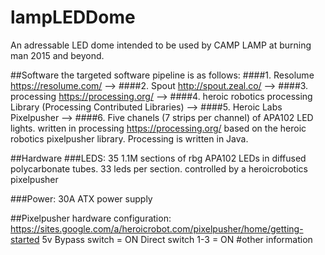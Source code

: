 # lampLEDDome
An adressable LED dome intended to be used by CAMP LAMP at burning man 2015 and beyond.

##Software
the targeted software pipeline is as follows:
####1. Resolume <https://resolume.com/> --> 
####2. Spout <http://spout.zeal.co/> --> 
####3. processing <https://processing.org/> -->
####4. heroic robotics processing Library (Processing Contributed Libraries) -->
####5. Heroic Labs Pixelpusher -->
####6. Five chanels (7 strips per channel) of APA102 LED lights.
written in processing <https://processing.org/> based on the heroic robotics pixelpusher library.
Processing is written in Java.

##Hardware
###LEDS:
35 1.1M sections of rbg APA102 LEDs in diffused polycarbonate tubes.
33 leds per section.
controlled by a heroicrobotics pixelpusher

###Power:
30A ATX power supply

##Pixelpusher hardware configuration:
<https://sites.google.com/a/heroicrobot.com/pixelpusher/home/getting-started>
5v Bypass switch = ON
Direct switch 1-3 = ON
#other information
